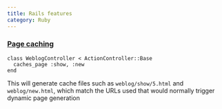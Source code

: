 ```yaml
---
title: Rails features
category: Ruby
---
```


### [Page caching](https://github.com/rails/actionpack-page_caching)

    class WeblogController < ActionController::Base
      caches_page :show, :new
    end

This will generate cache files such as `weblog/show/5.html` and 
`weblog/new.html`, which match the URLs used that would normally trigger dynamic 
page generation
